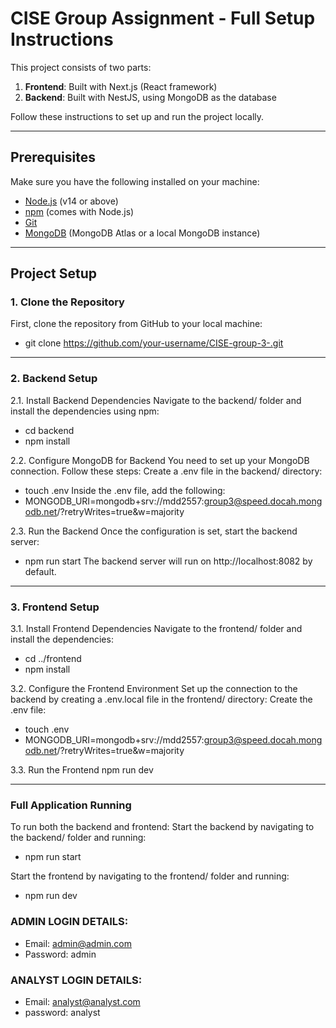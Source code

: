 # CISE Group Assignment - Full Setup Instructions

This project consists of two parts:
1. **Frontend**: Built with Next.js (React framework)
2. **Backend**: Built with NestJS, using MongoDB as the database

Follow these instructions to set up and run the project locally.

---

## Prerequisites

Make sure you have the following installed on your machine:

- [Node.js](https://nodejs.org/) (v14 or above)
- [npm](https://www.npmjs.com/) (comes with Node.js)
- [Git](https://git-scm.com/)
- [MongoDB](https://www.mongodb.com/cloud/atlas) (MongoDB Atlas or a local MongoDB instance)

---

## Project Setup

### 1. Clone the Repository

First, clone the repository from GitHub to your local machine:
- git clone https://github.com/your-username/CISE-group-3-.git

---

### 2. Backend Setup
2.1. Install Backend Dependencies
Navigate to the backend/ folder and install the dependencies using npm:
- cd backend
- npm install

2.2. Configure MongoDB for Backend
You need to set up your MongoDB connection. Follow these steps:
Create a .env file in the backend/ directory:
- touch .env
Inside the .env file, add the following:
- MONGODB_URI=mongodb+srv://mdd2557:group3@speed.docah.mongodb.net/?retryWrites=true&w=majority

2.3. Run the Backend
Once the configuration is set, start the backend server:
- npm run start
The backend server will run on http://localhost:8082 by default.

---

### 3. Frontend Setup
3.1. Install Frontend Dependencies
Navigate to the frontend/ folder and install the dependencies:
- cd ../frontend
- npm install

3.2. Configure the Frontend Environment
Set up the connection to the backend by creating a .env.local file in the frontend/ directory:
Create the .env file:
- touch .env
- MONGODB_URI=mongodb+srv://mdd2557:group3@speed.docah.mongodb.net/?retryWrites=true&w=majority

3.3. Run the Frontend
npm run dev

---

### Full Application Running
To run both the backend and frontend:
Start the backend by navigating to the backend/ folder and running:
- npm run start

Start the frontend by navigating to the frontend/ folder and running:
- npm run dev

### ADMIN LOGIN DETAILS:
- Email: admin@admin.com
- Password: admin

### ANALYST LOGIN DETAILS:
- Email: analyst@analyst.com
- password: analyst













